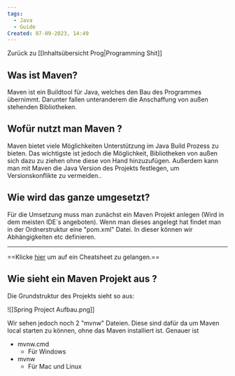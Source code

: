 ```yaml
---
tags:
  - Java
  - Guide
Created: 07-09-2023, 14:49
---
```

Zurück zu [[Inhaltsübersicht Prog|Programming Shit]]
## Was ist Maven?

Maven ist ein Buildtool für Java, welches den Bau des Programmes übernimmt. Darunter fallen unteranderem die Anschaffung von außen stehenden Bibliotheken.

## Wofür nutzt man Maven ?

Maven bietet viele Möglichkeiten Unterstützung im Java Build Prozess zu bieten. Das wichtigste ist jedoch die Möglichkeit, Bibliotheken von außen sich dazu zu ziehen ohne diese von Hand hinzuzufügen. 
Außerdem kann man mit Maven die Java Version des Projekts festlegen, um Versionskonflikte zu vermeiden..

## Wie wird das ganze umgesetzt?

Für die Umsetzung muss man zunächst ein Maven Projekt anlegen (Wird in dem meisten IDE´s angeboten). Wenn man dieses angelegt hat findet man in der Ordnerstruktur eine "pom.xml" Datei.
In dieser können wir Abhängigkeiten etc definieren. 
<hr>

==Klicke [hier](https://www.jrebel.com/blog/maven-cheat-sheet) um auf ein Cheatsheet zu gelangen.== 


## Wie sieht ein Maven Projekt aus ?

Die Grundstruktur des Projekts sieht so aus:

![[Spring Project Aufbau.png]]

Wir sehen jedoch noch 2 "mvnw" Dateien. Diese sind dafür da um Maven local starten zu können, ohne das Maven installiert ist. Genauer ist
- mvnw.cmd
	- Für Windows
- mvnw 
	- Für Mac und Linux
